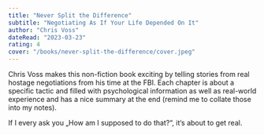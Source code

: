 ```yaml
---
title: "Never Split the Difference"
subtitle: "Negotiating As If Your Life Depended On It"
author: "Chris Voss"
dateRead: "2023-03-23"
rating: 4
cover: "/books/never-split-the-difference/cover.jpeg"
---
```


Chris Voss makes this non-fiction book exciting by telling stories from real 
hostage negotiations from his time at the FBI.
Each chapter is about a specific tactic and filled with psychological 
information as well as real-world experience and has a nice summary at the end 
(remind me to collate those into my notes).

If I every ask you „How am I supposed to do that?“, it‘s about to get real. 
